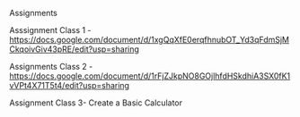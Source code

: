 Assignments


Asssignment Class 1 - https://docs.google.com/document/d/1xgQqXfE0erqfhnubOT_Yd3qFdmSjMCkqoivGiv43pRE/edit?usp=sharing

Assignments Class 2 - https://docs.google.com/document/d/1rFjZJkpNO8GOjlhfdHSkdhiA3SX0fK1vVPt4X71T5t4/edit?usp=sharing

Assignment Class 3- Create a Basic Calculator
